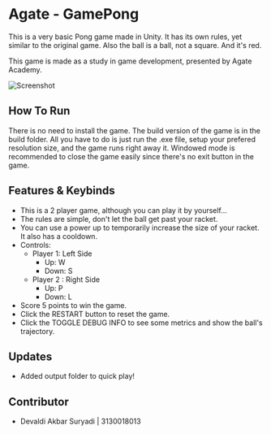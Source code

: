 # Agate - GamePong

This is a very basic Pong game made in Unity. It has its own rules, yet similar to the original game. Also the ball is a ball, not a square. And it's red.

This game is made as a study in game development, presented by Agate Academy.

![Screenshot](https://raw.githubusercontent.com/BaconLover307/Agate-Pong/master/Docs/Screenshot.png)

## How To Run

There is no need to install the game. The build version of the game is in the build folder. All you have to do is just run the .exe file, setup your prefered resolution size, and the game runs right away it. Windowed mode is recommended to close the game easily since there's no exit button in the game.

## Features & Keybinds

- This is a 2 player game, although you can play it by yourself...
- The rules are simple, don't let the ball get past your racket.
- You can use a power up to temporarily increase the size of your racket. It also has a cooldown.
- Controls:
  - Player 1: Left Side
    - Up: W
    - Down: S
  - Player 2 : Right Side
    - Up: P
    - Down: L
- Score 5 points to win the game.
- Click the RESTART button to reset the game.
- Click the TOGGLE DEBUG INFO to see some metrics and show the ball's trajectory.

## Updates

- Added output folder to quick play!

## Contributor

- Devaldi Akbar Suryadi | 3130018013
